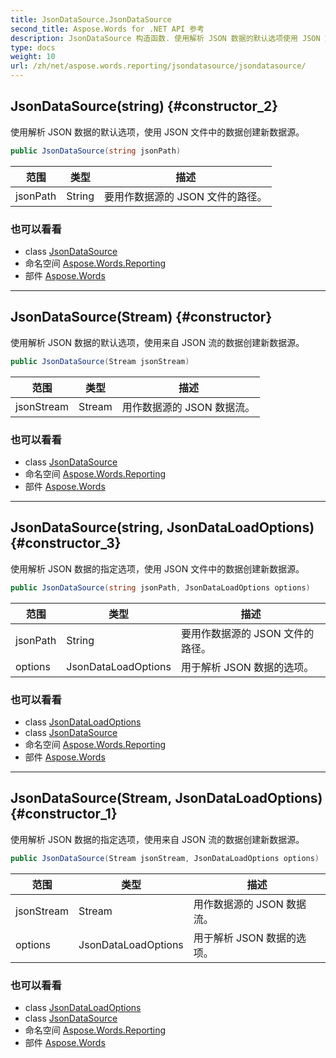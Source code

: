 ```yaml
---
title: JsonDataSource.JsonDataSource
second_title: Aspose.Words for .NET API 参考
description: JsonDataSource 构造函数. 使用解析 JSON 数据的默认选项使用 JSON 文件中的数据创建新数据源
type: docs
weight: 10
url: /zh/net/aspose.words.reporting/jsondatasource/jsondatasource/
---
```

## JsonDataSource(string) {#constructor_2}

使用解析 JSON 数据的默认选项，使用 JSON 文件中的数据创建新数据源。

```csharp
public JsonDataSource(string jsonPath)
```

| 范围 | 类型 | 描述 |
| --- | --- | --- |
| jsonPath | String | 要用作数据源的 JSON 文件的路径。 |

### 也可以看看

* class [JsonDataSource](../)
* 命名空间 [Aspose.Words.Reporting](../../jsondatasource/)
* 部件 [Aspose.Words](../../../)

---

## JsonDataSource(Stream) {#constructor}

使用解析 JSON 数据的默认选项，使用来自 JSON 流的数据创建新数据源。

```csharp
public JsonDataSource(Stream jsonStream)
```

| 范围 | 类型 | 描述 |
| --- | --- | --- |
| jsonStream | Stream | 用作数据源的 JSON 数据流。 |

### 也可以看看

* class [JsonDataSource](../)
* 命名空间 [Aspose.Words.Reporting](../../jsondatasource/)
* 部件 [Aspose.Words](../../../)

---

## JsonDataSource(string, JsonDataLoadOptions) {#constructor_3}

使用解析 JSON 数据的指定选项，使用 JSON 文件中的数据创建新数据源。

```csharp
public JsonDataSource(string jsonPath, JsonDataLoadOptions options)
```

| 范围 | 类型 | 描述 |
| --- | --- | --- |
| jsonPath | String | 要用作数据源的 JSON 文件的路径。 |
| options | JsonDataLoadOptions | 用于解析 JSON 数据的选项。 |

### 也可以看看

* class [JsonDataLoadOptions](../../jsondataloadoptions/)
* class [JsonDataSource](../)
* 命名空间 [Aspose.Words.Reporting](../../jsondatasource/)
* 部件 [Aspose.Words](../../../)

---

## JsonDataSource(Stream, JsonDataLoadOptions) {#constructor_1}

使用解析 JSON 数据的指定选项，使用来自 JSON 流的数据创建新数据源。

```csharp
public JsonDataSource(Stream jsonStream, JsonDataLoadOptions options)
```

| 范围 | 类型 | 描述 |
| --- | --- | --- |
| jsonStream | Stream | 用作数据源的 JSON 数据流。 |
| options | JsonDataLoadOptions | 用于解析 JSON 数据的选项。 |

### 也可以看看

* class [JsonDataLoadOptions](../../jsondataloadoptions/)
* class [JsonDataSource](../)
* 命名空间 [Aspose.Words.Reporting](../../jsondatasource/)
* 部件 [Aspose.Words](../../../)


